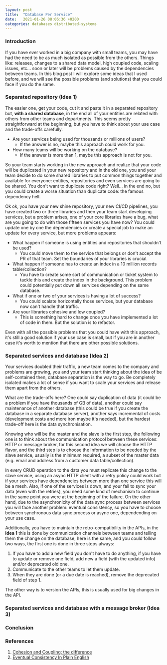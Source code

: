 ```yaml
---
layout: post
title:  "Database Per Service"
date:   2021-01-26 08:06:36 +0200
categories: databases distributed-systems
---
```

### Introduction

If you have ever worked in a big company with small teams, you may have had the need to be as much isolated as possible 
from the others. Things like: releases, changes to a shared data model, high coupled code, scaling issues, etc... 
soon or later will be problems caused by the dependencies between teams. In this blog post I will explore some ideas that 
I used before, and we will see the possible problems (and solutions) that you could face if you do the same.

### Separated repository (Idea 1)

The easier one, get your code, cut it and paste it in a separated repository but, **with a shared database**, in the end all of your 
entities are related with others from other teams and departments. This seems pretty straightforward at the beginning, 
but you have to think about your use case and the trade-offs carefully.

* Are your services being used for thousands or millions of users? 
  * If the answer is no, maybe this approach could work for you.
* How many teams will be working on the database? 
  * If the answer is more than 1, maybe this approach is not for you.

So your team starts working in the new approach and realize that your code will be duplicated in your new repository and 
in the old one, you and your team decide to do some shared libraries to put common things together 
and available for everyone: entities, repositories and even services are going to be shared. You don't want to 
duplicate code right? Well... in the end no, but you could create a worse situation than duplicate code: the famous dependency hell. 

Ok ok, you have your new shine repository, your new CI/CD pipelines, you have created two or three libraries and 
then your team start developing services, but a problem arises, one of your core libraries have a bug, what are you going to 
do with those fifteen services you have now? You could update one by one the dependencies or create a special job 
to make an update for every service, but more problems appears:

* What happen if someone is using entities and repositories that shouldn't be used? 
  * You could move them to the service that belongs or don't accept the PR of that team. Set the boundaries of your libraries 
  is crucial.
* What happen if someone has to create an index in a 10 million records table/collection?
  * You have to create some sort of communication or ticket system to tackle this and create the index in the background. This 
  problem could potentially put down all services depending on the same database.
* What if one or two of your services is having a lot of success?
  * You could scalate horizontally those services, but your database now can't handle that traffic.
* Are your libraries cohesive and low coupled? 
  * This is something hard to change once you have implemented a lot of code in them. But the solution is to refactor.

Even with all the possible problems that you could have with this approach, it's still a good solution if your use case is 
small, but if you are in another case it's worth to mention that there are other possible solutions.

### Separated services and database (Idea 2)

Your services doubled their traffic, a new team comes to the company and problems are growing, you and your team start thinking 
about the idea of be self-contained then, database separation is the way to go. Be completely isolated makes a lot of sense 
if you want to scale your services and release them apart from the others. 

What are the trade-offs here? One could say duplication of data (it could be a problem if you have thousands of GB of data), 
another could say maintenance of another database (this could be true if you create the database in a separate database server), 
another says incremental of costs (development costs and more iron maybe it's needed), but the hardest trade-off here is the data synchronisation.

Knowing who will be the master and the slave is the first step, the following one is to think about the communication protocol 
between these services: HTTP or message broker, for this second idea we will choose the HTTP flavor, and the third step is to 
choose the information to be needed by the slave service, usually is the minimum required, a subset of the master data (e.g. 
email and address from a customer data table/collection).

In every CRUD operation to the data you must replicate this change to the slave service, using an async HTTP client with a 
retry policy could work but if your services have dependencies between more than one service this will be a mesh. Also, 
if one of the services is down, and your fail to sync your data (even with the retries), you need some kind of mechanism to 
continue in the same point you were at the beginning of the failure. On the other hand, due to the asynchronicity of the 
data sync process between services you will face another problem: eventual consistency, so you have to choose between synchronous 
data sync process or async one, dependending on your use case.

Additionally, you have to maintain the retro-compatibility in the APIs, in the **Idea 1** this is done by communication 
channels between teams and telling them the change on the database, here is the same, and you could follow two ways, the first 
one is done in three steps always:

1. If you have to add a new field you don't have to do anything, if you have to update or remove one field, add new a field (with the updated info) and/or deprecated old one.
2. Communicate to the other teams to let them update.
3. When they are done (or a due date is reached), remove the deprecated field of step 1.

The other way is to version the APIs, this is usually used for big changes in the API.

### Separated services and database with a message broker (Idea 3)

### Conclusion

### References

1. [Cohesion and Coupling: the difference](https://enterprisecraftsmanship.com/posts/cohesion-coupling-difference)
2. [Eventual Consistency In Plain English](https://stackoverflow.com/questions/10078540/eventual-consistency-in-plain-english)
